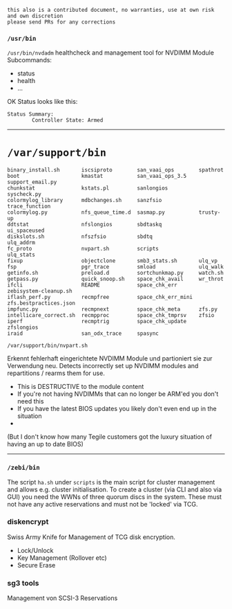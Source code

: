 ```
this also is a contributed document, no warranties, use at own risk and own discretion
please send PRs for any corrections
```

 ### `/usr/bin`

`/usr/bin/nvdadm` 
healthcheck and management tool for NVDIMM Module
Subcommands: 

- status
- health 
- ...

OK Status looks like this:

```
Status Summary:
        Controller State: Armed
```


---- 
 # `/var/support/bin`

```
binary_install.sh       iscsiproto        san_vaai_ops        spathrot
boot                    kmastat           san_vaai_ops_3.5    support_email.py
chunkstat               kstats.pl         sanlongios          syscheck.py
colormylog_library      mdbchanges.sh     sanzfsio            trace_function
colormylog.py           nfs_queue_time.d  sasmap.py           trusty-up
ddtstat                 nfslongios        sbdtaskq            ui_spaceused
diskslots.sh            nfszfsio          sbdtq               ulq_addrm
fc_proto                nvpart.sh         scripts             ulq_stats
fixup                   objectclone       smb3_stats.sh       ulq_vp
fsp                     pgr_trace         smload              ulq_walk
getinfo.sh              preload.d         sortchunkmap.py     watch.sh
getpass.py              quick_snoop.sh    space_chk_avail     wr_throt
ifcli                   README            space_chk_err       zebisystem-cleanup.sh
iflash_perf.py          recmpfree         space_chk_err_mini  zfs.bestpractices.json
impfunc.py              recmpnext         space_chk_meta      zfs.py
intellicare_correct.sh  recmpproc         space_chk_tmprsv    zfsio
iperf                   recmptrig         space_chk_update    zfslongios
iraid                   san_odx_trace     spasync
```



`/var/support/bin/nvpart.sh`

Erkennt fehlerhaft eingerichtete NVDIMM Module und partioniert sie zur Verwendung neu.
Detects incorrectly set up NVDIMM modules and repartitions / rearms them for use.
- This is DESTRUCTIVE to the module content
- If you're not having NVDIMMs that can no longer be ARM'ed you don't need this
- If you have the latest BIOS updates you likely don't even end up in the situation
- 
(But I don't know how many Tegile customers got the luxury situation of having an up to date BIOS)


----

 ### `/zebi/bin`

The script `ha.sh` under `scripts` is the main script for cluster management and allows e.g. cluster initialisation.
To create a cluster (via CLI and also via GUI) you need the WWNs of three quorum discs in the system.
These must not have any active reservations and must not be 'locked' via TCG.


 ### diskencrypt

Swiss Army Knife for Management of TCG disk encryption.
- Lock/Unlock
- Key Management (Rollover etc)
- Secure Erase


 ### sg3 tools

Management von SCSI-3 Reservations

